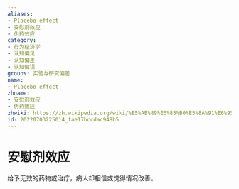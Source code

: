 ```yaml
---
aliases:
- Placebo effect
- 安慰剂效应
- 伪药效应
category:
- 行为经济学
- 认知偏见
- 认知偏差
- 认知偏误
groups: 实验与研究偏差
name:
- Placebo effect
zhname:
- 安慰剂效应
- 伪药效应
zhwiki: https://zh.wikipedia.org/wiki/%E5%AE%89%E6%85%B0%E5%8A%91%E6%95%88%E6%87%89
id: 20220703225014_fae17bccdac948b5
---
```


# 安慰剂效应

给予无效的药物或治疗，病人却相信或觉得情况改善。
